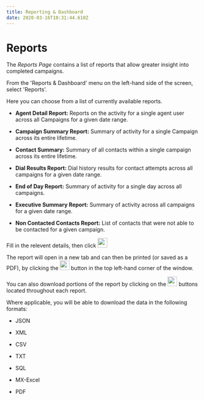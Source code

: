 ```yaml
---
title: Reporting & Dashboard
date: 2020-03-16T10:31:44.610Z
---
```

# Reports

The *Reports Page* contains a list of reports that allow greater insight into completed campaigns.


From the 'Reports & Dashboard' menu on the left-hand side of the screen, select 'Reports'.

Here you can choose from a list of currently available reports. 


* **Agent Detail Report:** Reports on the activity for a single agent user across all Campaigns for a given date range. 

* **Campaign Summary Report:** Summary of activity for a single Campaign across its entire lifetime.

* **Contact Summary:** Summary of all contacts within a single campaign across its entire lifetime.

* **Dial Results Report:** Dial history results for contact attempts across all campaigns for a given date range.

* **End of Day Report:** Summary of activity for a single day across all campaigns.

* **Executive Summary Report:** Summary of activity across all campaigns for a given date range.

* **Non Contacted Contacts Report:** List of contacts that were not able to be contacted for a given campaign.

Fill in the relevent details, then click <img style="width: auto; height: 25px;" src="/images/clouddial_view_report_button.png"> 

The report will open in a new tab and can then be printed (or saved as a PDF), by clicking the <img style="width: auto; height: 25px;" src="/images/clouddial_print_button.png"> button in the top left-hand corner of the window.

You can also download portions of the report by clicking on the <img style="width: auto; height: 25px;" src="/images/clouddial_download_button.png"> buttons located throughout each report. 

Where applicable, you will be able to download the data in the following formats:

* JSON

* XML

* CSV

* TXT

* SQL

* MX-Excel

* PDF



